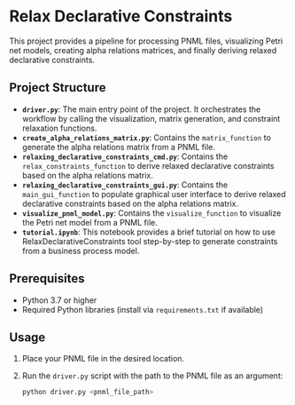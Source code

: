 # Relax Declarative Constraints

This project provides a pipeline for processing PNML files, visualizing Petri net models, creating alpha relations matrices, and finally deriving relaxed declarative constraints.

## Project Structure

- **`driver.py`**: The main entry point of the project. It orchestrates the workflow by calling the visualization, matrix generation, and constraint relaxation functions.
- **`create_alpha_relations_matrix.py`**: Contains the `matrix_function` to generate the alpha relations matrix from a PNML file.
- **`relaxing_declarative_constraints_cmd.py`**: Contains the `relax_constraints_function` to derive relaxed declarative constraints based on the alpha relations matrix.
- **`relaxing_declarative_constraints_gui.py`**: Contains the `main_gui_function` to populate graphical user interface to derive relaxed declarative constraints based on the alpha relations matrix.
- **`visualize_pnml_model.py`**: Contains the `visualize_function` to visualize the Petri net model from a PNML file.
- **`tutorial.ipynb`**: This notebook provides a brief tutorial on how to use RelaxDeclarativeConstraints tool step-by-step to generate constraints from a business process model.
## Prerequisites

- Python 3.7 or higher
- Required Python libraries (install via `requirements.txt` if available)

## Usage

1. Place your PNML file in the desired location.
2. Run the `driver.py` script with the path to the PNML file as an argument:

   ```bash
   python driver.py <pnml_file_path>